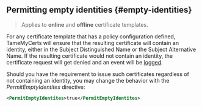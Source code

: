 ## Permitting empty identities {#empty-identities}

> Applies to **online** and **offline** certificate templates.

For any certificate template that has a policy configuration defined, TameMyCerts will ensure that the resulting certificate will contain an identity, either in the Subject Distinguished Name or the Subject Alternative Name. If the resulting certificate would not contain an identity, the certificate request will get denied and an event will be [logged](#logs).

Should you have the requirement to issue such certificates regardless of not containing an identity, you may change the behavior with the _PermitEmptyIdentites_ directive:

```xml
<PermitEmptyIdentites>true</PermitEmptyIdentites>
```